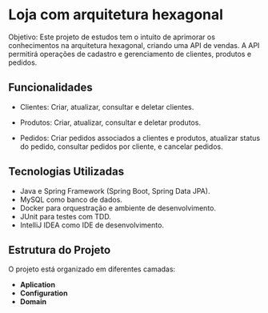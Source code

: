 # Loja com arquitetura hexagonal

Objetivo: Este projeto de estudos tem o intuito de aprimorar os conhecimentos na arquitetura hexagonal, criando uma API de vendas. A API permitirá operações de cadastro e gerenciamento de clientes, produtos e pedidos.

## Funcionalidades

- Clientes: Criar, atualizar, consultar e deletar clientes.

- Produtos: Criar, atualizar, consultar e deletar produtos.

- Pedidos: Criar pedidos associados a clientes e produtos, atualizar status do pedido, consultar pedidos por cliente, e cancelar pedidos.

## Tecnologias Utilizadas
- Java e Spring Framework (Spring Boot, Spring Data JPA).
- MySQL como banco de dados.
- Docker para orquestração e ambiente de desenvolvimento.
- JUnit para testes com TDD.
- IntelliJ IDEA como IDE de desenvolvimento.

## Estrutura do Projeto

O projeto está organizado em diferentes camadas:

- **Aplication** 
- **Configuration**
- **Domain**






